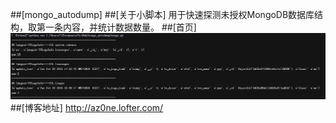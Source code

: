 ﻿##[mongo_autodump]
##[关于小脚本]
用于快速探测未授权MongoDB数据库结构，取第一条内容，并统计数据数量。
##[首页]
![首页](/1.PNG)
##[博客地址]
http://az0ne.lofter.com/